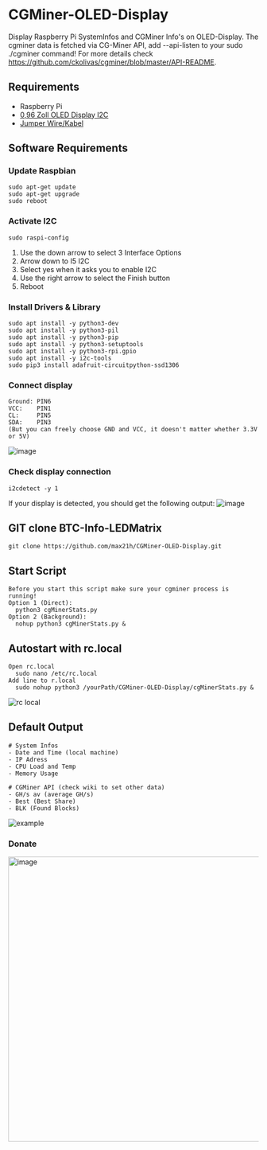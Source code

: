 # CGMiner-OLED-Display
Display Raspberry Pi SystemInfos and CGMiner Info's on OLED-Display.
The cgminer data is fetched via CG-Miner API, add --api-listen to your sudo ./cgminer command! For more details check https://github.com/ckolivas/cgminer/blob/master/API-README.

## Requirements
  - Raspberry Pi
  - [0,96 Zoll OLED Display I2C](https://www.amazon.de/dp/B01L9GC470/)
  - [Jumper Wire/Kabel](https://www.amazon.de/dp/B07KYHBVR7/)
## Software Requirements
  ### Update Raspbian
    sudo apt-get update
    sudo apt-get upgrade
    sudo reboot
   ### Activate I2C
    sudo raspi-config
   1. Use the down arrow to select 3 Interface Options 
   2. Arrow down to I5 I2C 
   3. Select yes when it asks you to enable I2C
   4. Use the right arrow to select the Finish button 
   5. Reboot
   ### Install Drivers & Library
    sudo apt install -y python3-dev
    sudo apt install -y python3-pil
    sudo apt install -y python3-pip
    sudo apt install -y python3-setuptools
    sudo apt install -y python3-rpi.gpio
    sudo apt install -y i2c-tools
    sudo pip3 install adafruit-circuitpython-ssd1306
   ### Connect display
    Ground: PIN6
    VCC:    PIN1
    CL:     PIN5
    SDA:    PIN3
    (But you can freely choose GND and VCC, it doesn't matter whether 3.3V or 5V)
   ![image](https://user-images.githubusercontent.com/116381805/198962440-202eca3c-438c-4762-afd5-c4e9b7b451d7.png)
  ### Check display connection
    i2cdetect -y 1
   If your display is detected, you should get the following output:
   ![image](https://user-images.githubusercontent.com/116381805/198963026-cdee3cd2-0f2f-488d-8c33-f48d462910b2.png)
 ## GIT clone BTC-Info-LEDMatrix
    git clone https://github.com/max21h/CGMiner-OLED-Display.git
 ## Start Script
    Before you start this script make sure your cgminer process is running!
    Option 1 (Direct):
      python3 cgMinerStats.py
    Option 2 (Background):
      nohup python3 cgMinerStats.py &
 ## Autostart with rc.local
    Open rc.local
      sudo nano /etc/rc.local
    Add line to r.local
      sudo nohup python3 /yourPath/CGMiner-OLED-Display/cgMinerStats.py &
  ![rc local](https://user-images.githubusercontent.com/116381805/203770650-6f73edcf-cf39-47b1-b236-5b9cf214e70f.png)
    
  ## Default Output
    # System Infos
    - Date and Time (local machine)
    - IP Adress
    - CPU Load and Temp
    - Memory Usage
    
    # CGMiner API (check wiki to set other data)
    - GH/s av (average GH/s)
    - Best (Best Share)
    - BLK (Found Blocks)
  ![example](https://user-images.githubusercontent.com/116381805/198964891-1662f4e6-c638-4b19-9baa-a0cec491e8a3.png)
  

### Donate
<img width="573" alt="image" src="https://user-images.githubusercontent.com/116381805/197489090-9f5e78f4-6c32-43b0-b544-67ccea1c12f3.png">

